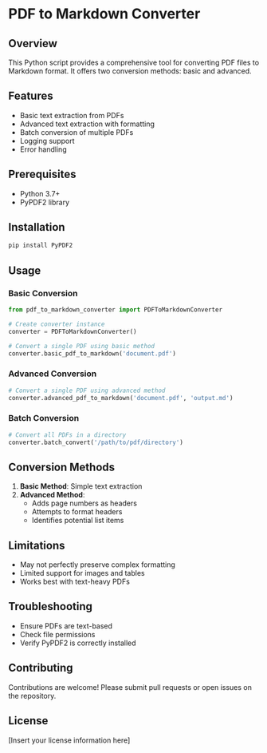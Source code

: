 # PDF to Markdown Converter

## Overview
This Python script provides a comprehensive tool for converting PDF files to Markdown format. It offers two conversion methods: basic and advanced.

## Features
- Basic text extraction from PDFs
- Advanced text extraction with formatting
- Batch conversion of multiple PDFs
- Logging support
- Error handling

## Prerequisites
- Python 3.7+
- PyPDF2 library

## Installation
```bash
pip install PyPDF2
```

## Usage

### Basic Conversion
```python
from pdf_to_markdown_converter import PDFToMarkdownConverter

# Create converter instance
converter = PDFToMarkdownConverter()

# Convert a single PDF using basic method
converter.basic_pdf_to_markdown('document.pdf')
```

### Advanced Conversion
```python
# Convert a single PDF using advanced method
converter.advanced_pdf_to_markdown('document.pdf', 'output.md')
```

### Batch Conversion
```python
# Convert all PDFs in a directory
converter.batch_convert('/path/to/pdf/directory')
```

## Conversion Methods
1. **Basic Method**: Simple text extraction
2. **Advanced Method**: 
   - Adds page numbers as headers
   - Attempts to format headers
   - Identifies potential list items

## Limitations
- May not perfectly preserve complex formatting
- Limited support for images and tables
- Works best with text-heavy PDFs

## Troubleshooting
- Ensure PDFs are text-based
- Check file permissions
- Verify PyPDF2 is correctly installed

## Contributing
Contributions are welcome! Please submit pull requests or open issues on the repository.

## License
[Insert your license information here]
